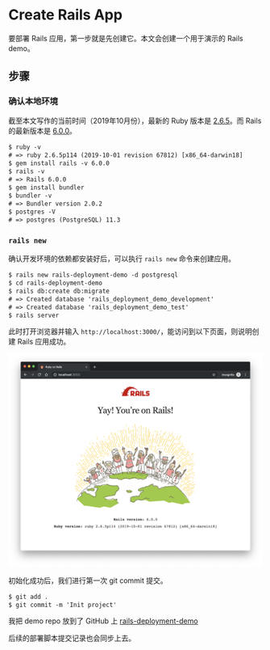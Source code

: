 # Create Rails App

要部署 Rails 应用，第一步就是先创建它。本文会创建一个用于演示的 Rails demo。

## 步骤

### 确认本地环境

截至本文写作的当前时间（2019年10月份），最新的 Ruby 版本是 [2.6.5](https://www.ruby-lang.org/en/news/2019/10/01/ruby-2-6-5-released/)。而 Rails 的最新版本是 [6.0.0](https://weblog.rubyonrails.org/2019/8/15/Rails-6-0-final-release/)。

```
$ ruby -v
# => ruby 2.6.5p114 (2019-10-01 revision 67812) [x86_64-darwin18]
$ gem install rails -v 6.0.0
$ rails -v
# => Rails 6.0.0
$ gem install bundler
$ bundler -v
# => Bundler version 2.0.2
$ postgres -V
# => postgres (PostgreSQL) 11.3
```

### `rails new`

确认开发环境的依赖都安装好后，可以执行 `rails new` 命令来创建应用。

```
$ rails new rails-deployment-demo -d postgresql
$ cd rails-deployment-demo
$ rails db:create db:migrate
# => Created database 'rails_deployment_demo_development'
# => Created database 'rails_deployment_demo_test'
$ rails server
```

此时打开浏览器并输入 `http://localhost:3000/`，能访问到以下页面，则说明创建 Rails 应用成功。

![Rails default homepage](images/rails-default-homepage.png)

初始化成功后，我们进行第一次 git commit 提交。

```
$ git add .
$ git commit -m 'Init project'
```

我把 demo repo 放到了 GitHub 上 [rails-deployment-demo](https://github.com/zhaqiang/rails-deployment-demo)

后续的部署脚本提交记录也会同步上去。
